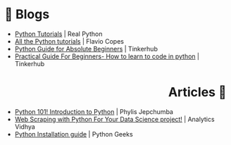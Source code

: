 <h1 align=left >📔 Blogs</h1>

- [Python Tutorials](https://realpython.com/) | Real Python
- [All the Python tutorials](https://flaviocopes.com/tags/python/) | Flavio Copes
- [Python Guide for Absolute Beginners](https://medium.com/tinkerhub/python-for-absolute-beginners-c27ce8faa2a4) | Tinkerhub
- [Practical Guide For Beginners- How to learn to code in python](https://medium.com/tinkerhub/how-to-learn-to-code-a-practical-guide-for-beginners-d88f90953af8) | Tinkerhub
  
<h1 align=right >Articles 📃</h1>

- [Python 101! Introduction to Python](https://dev.to/phylis/python-101-introduction-to-python-2eh4) | Phylis Jepchumba
- [Web Scraping with Python For Your Data Science project!](https://www.analyticsvidhya.com/blog/2021/06/perform-web-scraping-with-python/) | Analytics Vidhya
- [Python Installation guide](https://pythongeeks.org/python-installation-guide/) | Python Geeks